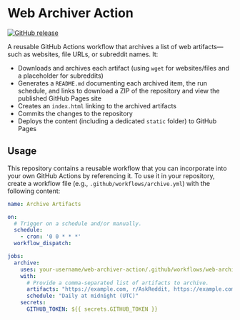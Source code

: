 # Web Archiver Action

[![GitHub release](https://img.shields.io/github/v/release/your-username/web-archiver-action)](https://github.com/your-username/web-archiver-action/releases)

A reusable GitHub Actions workflow that archives a list of web artifacts—such as websites, file URLs, or subreddit names. It:
- Downloads and archives each artifact (using `wget` for websites/files and a placeholder for subreddits)
- Generates a `README.md` documenting each archived item, the run schedule, and links to download a ZIP of the repository and view the published GitHub Pages site
- Creates an `index.html` linking to the archived artifacts
- Commits the changes to the repository
- Deploys the content (including a dedicated `static` folder) to GitHub Pages

## Usage

This repository contains a reusable workflow that you can incorporate into your own GitHub Actions by referencing it. To use it in your repository, create a workflow file (e.g., `.github/workflows/archive.yml`) with the following content:

```yaml
name: Archive Artifacts

on:
  # Trigger on a schedule and/or manually.
  schedule:
    - cron: '0 0 * * *'
  workflow_dispatch:

jobs:
  archive:
    uses: your-username/web-archiver-action/.github/workflows/web-archiver.yml@v1
    with:
      # Provide a comma-separated list of artifacts to archive.
      artifacts: "https://example.com, r/AskReddit, https://example.com/file.pdf"
      schedule: "Daily at midnight (UTC)"
    secrets:
      GITHUB_TOKEN: ${{ secrets.GITHUB_TOKEN }}
